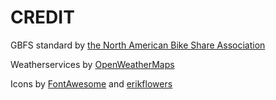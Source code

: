 # CREDIT

GBFS standard by [the North American Bike Share Association](https://github.com/NABSA/gbfs)

Weatherservices by [OpenWeatherMaps](https://openweathermap.org)

Icons by [FontAwesome](https://fontawesome.com/) and [erikflowers](https://erikflowers.github.io/weather-icons/)
